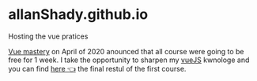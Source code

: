 # allanShady.github.io
Hosting the vue pratices

[Vue mastery](https://www.vuemastery.com/) on April of 2020 anounced that all course were going to be free for 1 week. 
I take the opportunity to sharpen my [vueJS](https://vuejs.org/) kwnologe and you can find [here 👈](
https://allanshady.github.io/) the final restul of the first course. 
